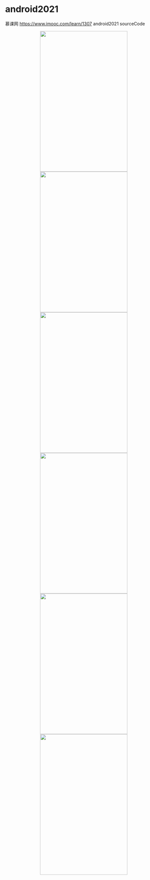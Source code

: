 # android2021

慕课网 https://www.imooc.com/learn/1307 android2021 sourceCode

<div align=center><img width="280" height="450" src="https://user-images.githubusercontent.com/26602893/142963903-14eb9ae8-4763-434f-af0e-a54840d2f8a4.jpg"/></div>

<div align=center><img width="280" height="450" src="https://user-images.githubusercontent.com/26602893/142963924-325e9150-9be6-4835-83a7-cdf0f73414db.jpg"/></div>

<div align=center><img width="280" height="450" src="https://user-images.githubusercontent.com/26602893/142963929-4113fe07-ac18-4b02-b8a5-76cd96f020ef.jpg"/></div>

<div align=center><img width="280" height="450" src="https://user-images.githubusercontent.com/26602893/142963944-1e190646-dd39-41f3-b4a1-ed20e73492e9.jpg"/></div>

<div align=center><img width="280" height="450" src="https://user-images.githubusercontent.com/26602893/142963981-185fb352-a705-412d-b1c1-a11b3d910ca1.jpg"/></div>

<div align=center><img width="280" height="450" src="https://user-images.githubusercontent.com/26602893/142963993-9b223141-b2af-4203-90af-cd0b9c4b3a56.jpg"/></div>



